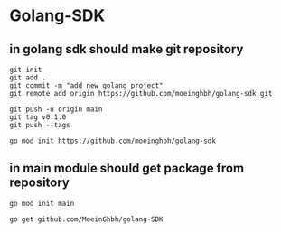 # Golang-SDK


## in golang sdk should make git repository

    git init
    git add .
    git commit -m "add new golang project"
    git remote add origin https://github.com/moeinghbh/golang-sdk.git
    
    git push -u origin main
    git tag v0.1.0
    git push --tags
    
    go mod init https://github.com/moeinghbh/golang-sdk




## in main module should get package from repository

    go mod init main
    
    go get github.com/MoeinGhbh/golang-SDK

